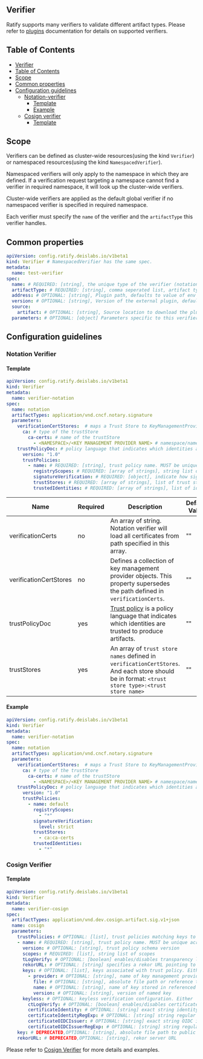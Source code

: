 Verifier
---

Ratify supports many verifiers to validate different artifact types. Please refer to [plugins](../../plugins/Verifier/) documentation for details on supported verifiers.

## Table of Contents
- [Verifier](#verifier)
- [Table of Contents](#table-of-contents)
- [Scope](#scope)
- [Common properties](#common-properties)
- [Configuration guidelines](#configuration-guidelines)
  - [Notation-verifier](#notation-verifier)
    - [Template](#template)
    - [Example](#example)
  - [Cosign verifier](#cosign-verifier)
    - [Template](#template-1)

## Scope
Verifiers can be defined as cluster-wide resources(using the kind `Verifier`) or namespaced resources(using the kind `NamespacedVerifier`).

Namespaced verifiers will only apply to the namespace in which they are defined. If a verification request targeting a namespace cannot find a verifier in required namespace, it will look up the cluster-wide verifiers.

Cluster-wide verifiers are applied as the default global verifier if no namespaced verifier is specified in required namespace.

Each verifier must specify the `name` of the verifier and the `artifactType` this verifier handles.

## Common properties
```yml
apiVersion: config.ratify.deislabs.io/v1beta1
kind: Verifier # NamespacedVerifier has the same spec.
metadata:
  name: test-verifier
spec:
  name: # REQUIRED: [string], the unique type of the verifier (notation, cosign)
  artifactType: # REQUIRED: [string], comma seperated list, artifact type this verifier handles
  address: # OPTIONAL: [string], Plugin path, defaults to value of env "RATIFY_CONFIG" or "~/.ratify/plugins"
  version: # OPTIONAL: [string], Version of the external plugin, defaults to 1.0.0. On ratify initialization, the specified version will be validated against the supported plugin version.
  source:
    artifact: # OPTIONAL: [string], Source location to download the plugin binary, learn more at docs/reference/dynamic-plugins.md e.g. wabbitnetworks.azurecr.io/test sample-verifier-plugin:v1
  parameters: # OPTIONAL: [object] Parameters specific to this verifier
```
## Configuration guidelines
### Notation Verifier
#### Template
```yml
apiVersion: config.ratify.deislabs.io/v1beta1
kind: Verifier
metadata:
  name: verifier-notation
spec:
  name: notation
  artifactTypes: application/vnd.cncf.notary.signature
  parameters:
    verificationCertStores:  # maps a Trust Store to KeyManagementProvider resources with certificates 
      ca: # type of the trustStore
        ca-certs: # name of the trustStore
          - <NAMESPACE>/<KEY MANAGEMENT PROVIDER NAME> # namespace/name of the key management provider CRD to include in this trustStore
    trustPolicyDoc: # policy language that indicates which identities are trusted to produce artifacts
      version: "1.0"
      trustPolicies:
        - name: # REQUIRED: [string], trust policy name. MUST be unique across policies
          registryScopes: # REQUIRED: [array of strings], string list of scopes
          signatureVerification: # REQUIRED: [object], indicate how signature verification is performed.
          trustStores: # REQUIRED: [array of strings], list of trust stores to use for verification
          trustedIdentities: # REQUIRED: [array of strings], list of identities trusted to produce artifacts
```
| Name                   | Required | Description                                                                                                                                                                                       | Default Value |
| ---------------------- | -------- | ------------------------------------------------------------------------------------------------------------------------------------------------------------------------------------------------- | ------------- |
| verificationCerts      | no       | An array of string. Notation verifier will load all certificates from path specified in this array.                                                                                               | ""            |
| verificationCertStores | no       | Defines a collection of key management provider objects. This property supersedes the path defined in `verificationCerts`.                                                                        | ""            |
| trustPolicyDoc         | yes      | [Trust policy](https://github.com/notaryproject/notaryproject/blob/main/specs/trust-store-trust-policy.md) is a policy language that indicates which identities are trusted to produce artifacts. | ""            |
| trustStores            | yes      | An array of `trust store names` defined in `verificationCertStores`. And each store should be in format: `<trust store type>:<trust store name>`                                                  | ""            |

#### Example
```yml
apiVersion: config.ratify.deislabs.io/v1beta1
kind: Verifier
metadata:
  name: verifier-notation
spec:
  name: notation
  artifactTypes: application/vnd.cncf.notary.signature
  parameters:
    verificationCertStores:  # maps a Trust Store to KeyManagementProvider resources with certificates 
      ca: # type of the trustStore
        ca-certs: # name of the trustStore
          - <NAMESPACE>/<KEY MANAGEMENT PROVIDER NAME> # namespace/name of the key management provider CRD to include in this trustStore
    trustPolicyDoc: # policy language that indicates which identities are trusted to produce artifacts
      version: "1.0"
      trustPolicies:
        - name: default
          registryScopes:
            - "*"
          signatureVerification:
            level: strict
          trustStores:
            - ca:ca-certs
          trustedIdentities:
            - "*"
```

### Cosign Verifier
#### Template
```yml
apiVersion: config.ratify.deislabs.io/v1beta1
kind: Verifier
metadata:
  name: verifier-cosign
spec:
  artifactTypes: application/vnd.dev.cosign.artifact.sig.v1+json
  name: cosign
  parameters:
    trustPolicies: # OPTIONAL: [list], trust policies matching keys to scopes
    - name: # REQUIRED: [string], trust policy name. MUST be unique across policies
      version: # OPTIONAL: [string], trust policy schema version  
      scopes: # REQUIRED: [list], string list of scopes
      tLogVerify: # OPTIONAL: [boolean] enables/disables transparency log verification. default is 'true'
      rekorURL: # OPTIONAL: [string] specifies a rekor URL pointing to a transparency log server. default is https://rekor.sigstore.dev
      keys: # OPTIONAL: [list], keys associated with trust policy. Either 'keys' or 'keyless' must be defined
        - provider: # OPTIONAL: [string], name of key management provider
          file: # OPTIONAL: [string], absolute file path or reference to a public key
          name: # OPTIONAL: [string], name of key stored in referenced provider
          version: # OPTIONAL: [string], version of named key
      keyless: # OPTIONAL: keyless verification configuration. Either 'keys' or 'keyless' must be defined
        ctLogVerify: # OPTIONAL: [boolean] enables/disables certificate transparency log verification. default is 'true'
        certificateIdentity: # OPTIONAL: [string] exact string identity associated with public certificate
        certificateIdentityRegExp: # OPTIONAL: [string] string regular expression of matching identity associated with public certificate.
        certificateOIDCIssuer: # OPTIONAL: [string] exact string OIDC issuer associated with public certificate
        certificateOIDCIssuerRegExp: # OPTIONAL: [string] string regular expression of matching OIDC issuer associated with public certificate.
    key: # DEPRECATED,OPTIONAL: [string], absolute file path to public key
    rekorURL: # DEPRECATED,OPTIONAL: [string], rekor server URL
```
Please refer to [Cosign Verifier](../../plugins/verifier/cosign.md) for more details and examples.